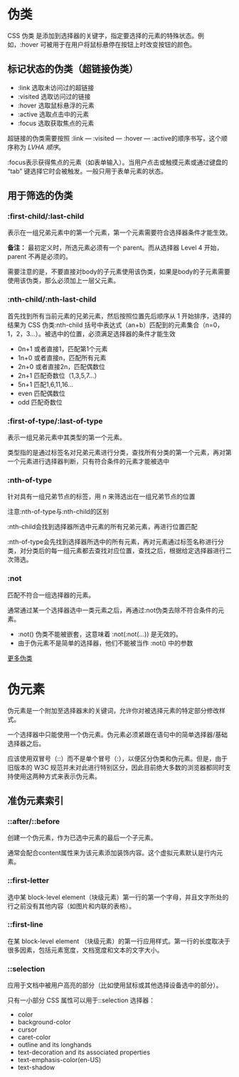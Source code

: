 # 伪类

CSS 伪类 是添加到选择器的关键字，指定要选择的元素的特殊状态。例如，:hover 可被用于在用户将鼠标悬停在按钮上时改变按钮的颜色。

## 标记状态的伪类（超链接伪类）

- :link 选取未访问过的超链接
- :visited 选取访问过的链接
- :hover 选取鼠标悬浮的元素
- :active 选取点击中的元素
- :focus 选取获取焦点的元素

超链接的伪类需要按照 :link — :visited — :hover — :active的顺序书写，这个顺序称为 *LVHA 顺序*。

 :focus表示获得焦点的元素（如表单输入）。当用户点击或触摸元素或通过键盘的 “tab” 键选择它时会被触发。一般只用于表单元素的状态。

## 用于筛选的伪类

### :first-child/:last-child

表示在一组兄弟元素中的第一个元素，第一个元素需要符合选择器条件才能生效。

**备注：** 最初定义时，所选元素必须有一个 parent。而从选择器 Level 4 开始，parent 不再是必须的。

需要注意的是，不要直接对body的子元素使用该伪类，如果是body的子元素需要使用该伪类，那么必须加上一层父元素。

### :nth-child/:nth-last-child

首先找到所有当前元素的兄弟元素，然后按照位置先后顺序从 1 开始排序，选择的结果为 CSS 伪类:nth-child 括号中表达式（an+b）匹配到的元素集合（n=0，1，2，3...）。被选中的位置，必须满足选择器的条件才能生效

- 0n+1 或者直接1，匹配第1个元素
- 1n+0 或者直接n，匹配所有元素
- 2n+0 或者直接2n，匹配偶数位
- 2n+1 匹配奇数位（1,3,5,7...）
- 5n+1 匹配1,6,11,16...
- even 匹配偶数位
- odd 匹配奇数位

### :first-of-type/:last-of-type

表示一组兄弟元素中其类型的第一个元素。

类型指的是通过标签名对兄弟元素进行分类，查找所有分类的第一个元素，再对第一个元素进行选择器判断，只有符合条件的元素才能被选中

### :nth-of-type

针对具有一组兄弟节点的标签，用 n 来筛选出在一组兄弟节点的位置

注意:nth-of-type与:nth-child的区别

:nth-child会找到选择器所选中元素的所有兄弟元素，再进行位置匹配

:nth-of-type会先找到选择器所选中的所有元素，再对元素通过标签名称进行分类，对分类后的每一组元素都去查找对应位置，查找之后，根据给定选择器进行二次筛选。

### :not

匹配不符合一组选择器的元素。

通常通过某一个选择器选中一类元素之后，再通过:not伪类去除不符合条件的元素。

- :not() 伪类不能被嵌套，这意味着 :not(:not(...)) 是无效的。
- 由于伪元素不是简单的选择器，他们不能被当作 :not() 中的参数



[更多伪类](https://developer.mozilla.org/zh-CN/docs/Web/CSS/Pseudo-classes)

# 伪元素

伪元素是一个附加至选择器末的关键词，允许你对被选择元素的特定部分修改样式。

 一个选择器中只能使用一个伪元素。伪元素必须紧跟在语句中的简单选择器/基础选择器之后。

应该使用双冒号（::）而不是单个冒号（:），以便区分伪类和伪元素。但是，由于旧版本的 W3C 规范并未对此进行特别区分，因此目前绝大多数的浏览器都同时支持使用这两种方式来表示伪元素。

## 准伪元素索引

### ::after/::before

创建一个伪元素，作为已选中元素的最后一个子元素。

通常会配合content属性来为该元素添加装饰内容。这个虚拟元素默认是行内元素。

### ::first-letter

选中某 block-level element（块级元素）第一行的第一个字母，并且文字所处的行之前没有其他内容（如图片和内联的表格）。

### ::first-line

在某 block-level element （块级元素）的第一行应用样式。第一行的长度取决于很多因素，包括元素宽度，文档宽度和文本的文字大小。

### ::selection

应用于文档中被用户高亮的部分（比如使用鼠标或其他选择设备选中的部分）。

只有一小部分 CSS 属性可以用于::selection 选择器：

- color
- background-color
- cursor
- caret-color
- outline and its longhands
- text-decoration and its associated properties
- text-emphasis-color(en-US)
- text-shadow